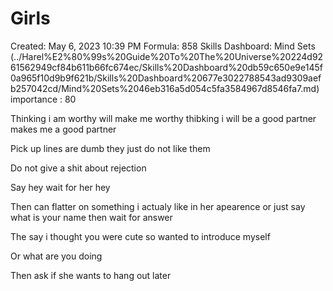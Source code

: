 # Girls

Created: May 6, 2023 10:39 PM
Formula: 858
Skills Dashboard: Mind Sets  (../Harel%E2%80%99s%20Guide%20To%20The%20Universe%20224d9261562949cf84b611b66fc674ec/Skills%20Dashboard%20db59c650e9e145f0a965f10d9b9f621b/Skills%20Dashboard%20677e3022788543ad9309aefb257042cd/Mind%20Sets%2046eb316a5d054c5fa3584967d8546fa7.md)
importance : 80

Thinking i am worthy will make me worthy thibking i will be a good partner makes me a good partner

Pick up lines are dumb they just do not like them

Do not give a shit about rejection 

Say hey wait for her hey

Then can flatter on something i actualy like in her apearence or just say what is your name then wait for answer 

The say i thought you were cute so wanted to introduce myself

Or  what are you doing 

Then ask if she wants to hang out later